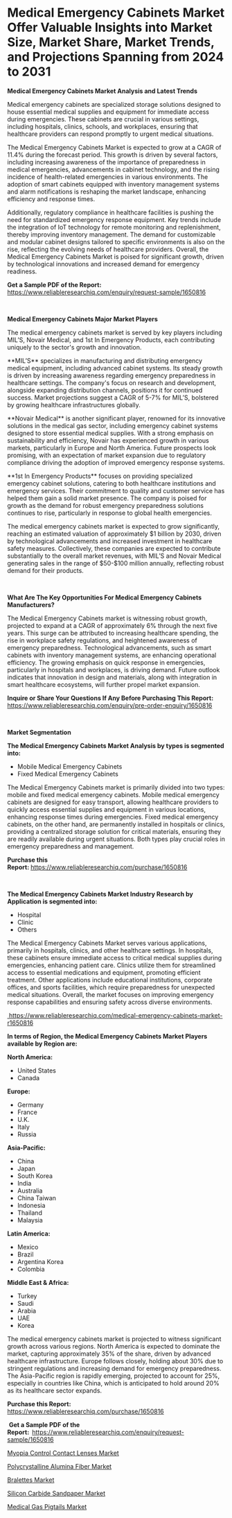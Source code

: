 <p><h1>Medical Emergency Cabinets Market Offer Valuable Insights into Market Size, Market Share, Market Trends, and Projections Spanning from 2024 to 2031</h1></p><p><strong>Medical Emergency Cabinets Market Analysis and Latest Trends</strong></p>
<p><p>Medical emergency cabinets are specialized storage solutions designed to house essential medical supplies and equipment for immediate access during emergencies. These cabinets are crucial in various settings, including hospitals, clinics, schools, and workplaces, ensuring that healthcare providers can respond promptly to urgent medical situations.</p><p>The Medical Emergency Cabinets Market is expected to grow at a CAGR of 11.4% during the forecast period. This growth is driven by several factors, including increasing awareness of the importance of preparedness in medical emergencies, advancements in cabinet technology, and the rising incidence of health-related emergencies in various environments. The adoption of smart cabinets equipped with inventory management systems and alarm notifications is reshaping the market landscape, enhancing efficiency and response times.</p><p>Additionally, regulatory compliance in healthcare facilities is pushing the need for standardized emergency response equipment. Key trends include the integration of IoT technology for remote monitoring and replenishment, thereby improving inventory management. The demand for customizable and modular cabinet designs tailored to specific environments is also on the rise, reflecting the evolving needs of healthcare providers. Overall, the Medical Emergency Cabinets Market is poised for significant growth, driven by technological innovations and increased demand for emergency readiness.</p></p>
<p><strong>Get a Sample PDF of the Report:&nbsp;</strong> <a href="https://www.reliableresearchiq.com/enquiry/request-sample/1650816?utm_campaign=1137&utm_medium=2&utm_source=Github&utm_content=ia&utm_term=26092024&utm_id=medical-emergency-cabinets">https://www.reliableresearchiq.com/enquiry/request-sample/1650816</a></p>
<p>&nbsp;</p>
<p><strong>Medical Emergency Cabinets Major Market Players</strong></p>
<p><p>The medical emergency cabinets market is served by key players including MIL’S, Novair Medical, and 1st In Emergency Products, each contributing uniquely to the sector's growth and innovation.</p><p>**MIL’S** specializes in manufacturing and distributing emergency medical equipment, including advanced cabinet systems. Its steady growth is driven by increasing awareness regarding emergency preparedness in healthcare settings. The company's focus on research and development, alongside expanding distribution channels, positions it for continued success. Market projections suggest a CAGR of 5-7% for MIL’S, bolstered by growing healthcare infrastructures globally.</p><p>**Novair Medical** is another significant player, renowned for its innovative solutions in the medical gas sector, including emergency cabinet systems designed to store essential medical supplies. With a strong emphasis on sustainability and efficiency, Novair has experienced growth in various markets, particularly in Europe and North America. Future prospects look promising, with an expectation of market expansion due to regulatory compliance driving the adoption of improved emergency response systems.</p><p>**1st In Emergency Products** focuses on providing specialized emergency cabinet solutions, catering to both healthcare institutions and emergency services. Their commitment to quality and customer service has helped them gain a solid market presence. The company is poised for growth as the demand for robust emergency preparedness solutions continues to rise, particularly in response to global health emergencies.</p><p>The medical emergency cabinets market is expected to grow significantly, reaching an estimated valuation of approximately $1 billion by 2030, driven by technological advancements and increased investment in healthcare safety measures. Collectively, these companies are expected to contribute substantially to the overall market revenues, with MIL’S and Novair Medical generating sales in the range of $50-$100 million annually, reflecting robust demand for their products.</p></p>
<p>&nbsp;</p>
<p><strong>What Are The Key Opportunities For Medical Emergency Cabinets Manufacturers?</strong></p>
<p><p>The Medical Emergency Cabinets market is witnessing robust growth, projected to expand at a CAGR of approximately 6% through the next five years. This surge can be attributed to increasing healthcare spending, the rise in workplace safety regulations, and heightened awareness of emergency preparedness. Technological advancements, such as smart cabinets with inventory management systems, are enhancing operational efficiency. The growing emphasis on quick response in emergencies, particularly in hospitals and workplaces, is driving demand. Future outlook indicates that innovation in design and materials, along with integration in smart healthcare ecosystems, will further propel market expansion.</p></p>
<p><strong>Inquire or Share Your Questions If Any Before Purchasing This Report:</strong> <a href="https://www.reliableresearchiq.com/enquiry/pre-order-enquiry/1650816?utm_campaign=1137&utm_medium=2&utm_source=Github&utm_content=ia&utm_term=26092024&utm_id=medical-emergency-cabinets">https://www.reliableresearchiq.com/enquiry/pre-order-enquiry/1650816</a></p>
<p>&nbsp;</p>
<p><strong>Market Segmentation</strong></p>
<p><strong>The Medical Emergency Cabinets Market Analysis by types is segmented into:</strong></p>
<p><ul><li>Mobile Medical Emergency Cabinets</li><li>Fixed Medical Emergency Cabinets</li></ul></p>
<p><p>The Medical Emergency Cabinets market is primarily divided into two types: mobile and fixed medical emergency cabinets. Mobile medical emergency cabinets are designed for easy transport, allowing healthcare providers to quickly access essential supplies and equipment in various locations, enhancing response times during emergencies. Fixed medical emergency cabinets, on the other hand, are permanently installed in hospitals or clinics, providing a centralized storage solution for critical materials, ensuring they are readily available during urgent situations. Both types play crucial roles in emergency preparedness and management.</p></p>
<p><strong>Purchase this Report:&nbsp;</strong><a href="https://www.reliableresearchiq.com/purchase/1650816?utm_campaign=1137&utm_medium=2&utm_source=Github&utm_content=ia&utm_term=26092024&utm_id=medical-emergency-cabinets">https://www.reliableresearchiq.com/purchase/1650816</a></p>
<p>&nbsp;</p>
<p><strong>The Medical Emergency Cabinets Market Industry Research by Application is segmented into:</strong></p>
<p><ul><li>Hospital</li><li>Clinic</li><li>Others</li></ul></p>
<p><p>The Medical Emergency Cabinets Market serves various applications, primarily in hospitals, clinics, and other healthcare settings. In hospitals, these cabinets ensure immediate access to critical medical supplies during emergencies, enhancing patient care. Clinics utilize them for streamlined access to essential medications and equipment, promoting efficient treatment. Other applications include educational institutions, corporate offices, and sports facilities, which require preparedness for unexpected medical situations. Overall, the market focuses on improving emergency response capabilities and ensuring safety across diverse environments.</p></p>
<p><a href="https://www.reliableresearchiq.com/medical-emergency-cabinets-market-r1650816?utm_campaign=1137&utm_medium=2&utm_source=Github&utm_content=ia&utm_term=26092024&utm_id=medical-emergency-cabinets">&nbsp;https://www.reliableresearchiq.com/medical-emergency-cabinets-market-r1650816</a></p>
<p><strong>In terms of Region, the Medical Emergency Cabinets Market Players available by Region are:</strong></p>
<p>
    <p> <strong> North America: </strong>
        <ul>
            <li>United States</li>
            <li>Canada</li>
        </ul>
        </p> 
    <p> <strong> Europe: </strong>
        <ul>
            <li>Germany</li>
            <li>France</li>
            <li>U.K.</li>
            <li>Italy</li>
            <li>Russia</li>
        </ul>
        </p> 
    <p> <strong> Asia-Pacific: </strong>
        <ul>
            <li>China</li>
            <li>Japan</li>
            <li>South Korea</li>
            <li>India</li>
            <li>Australia</li>
            <li>China Taiwan</li>
            <li>Indonesia</li>
            <li>Thailand</li>
            <li>Malaysia</li>
        </ul>
        </p> 
    <p> <strong> Latin America: </strong>
        <ul>
            <li>Mexico</li>
            <li>Brazil</li>
            <li>Argentina Korea</li>
            <li>Colombia</li>
        </ul>
        </p> 
    <p> <strong> Middle East & Africa: </strong>
        <ul>
            <li>Turkey</li>
            <li>Saudi</li>
            <li>Arabia</li>
            <li>UAE</li>
            <li>Korea</li>
        </ul>
    </p>
    </p>
<p><p>The medical emergency cabinets market is projected to witness significant growth across various regions. North America is expected to dominate the market, capturing approximately 35% of the share, driven by advanced healthcare infrastructure. Europe follows closely, holding about 30% due to stringent regulations and increasing demand for emergency preparedness. The Asia-Pacific region is rapidly emerging, projected to account for 25%, especially in countries like China, which is anticipated to hold around 20% as its healthcare sector expands.</p></p>
<p><strong>Purchase this Report: </strong><a href="https://www.reliableresearchiq.com/purchase/1650816?utm_campaign=1137&utm_medium=2&utm_source=Github&utm_content=ia&utm_term=26092024&utm_id=medical-emergency-cabinets">https://www.reliableresearchiq.com/purchase/1650816</a></p>
<p>&nbsp;<strong>Get a Sample PDF of the Report:&nbsp;&nbsp;</strong><a href="https://www.reliableresearchiq.com/enquiry/request-sample/1650816?utm_campaign=1137&utm_medium=2&utm_source=Github&utm_content=ia&utm_term=26092024&utm_id=medical-emergency-cabinets">https://www.reliableresearchiq.com/enquiry/request-sample/1650816</a></p>
<p><strong></strong></p>
<p><p><a href="https://issuu.com/reportprime-2/docs/myopia-control-contact-lenses-marke_2e340ce22dcf2b?utm_campaign=1137&utm_medium=2&utm_source=Github&utm_content=ia&utm_term=26092024&utm_id=medical-emergency-cabinets">Myopia Control Contact Lenses Market</a></p><p><a href="https://www.linkedin.com/pulse/polycrystalline-alumina-fiber-market-global-regional-analysis-w2yrc?utm_campaign=1137&utm_medium=2&utm_source=Github&utm_content=ia&utm_term=26092024&utm_id=medical-emergency-cabinets">Polycrystalline Alumina Fiber Market</a></p><p><a href="https://issuu.com/reportprime-2/docs/bralettes-market-size-2030.pptx_a3955dc80b7323?utm_campaign=1137&utm_medium=2&utm_source=Github&utm_content=ia&utm_term=26092024&utm_id=medical-emergency-cabinets">Bralettes Market</a></p><p><a href="https://www.linkedin.com/pulse/global-silicon-carbide-sandpaper-market-analysis-trends-forecasts-ltc7c?utm_campaign=1137&utm_medium=2&utm_source=Github&utm_content=ia&utm_term=26092024&utm_id=medical-emergency-cabinets">Silicon Carbide Sandpaper Market</a></p><p><a href="https://github.com/AnamariaDemiri475/Market-Research-Report-List-1/blob/main/medical-gas-pigtails-market.md?utm_campaign=1137&utm_medium=2&utm_source=Github&utm_content=ia&utm_term=26092024&utm_id=medical-emergency-cabinets">Medical Gas Pigtails Market</a></p></p>